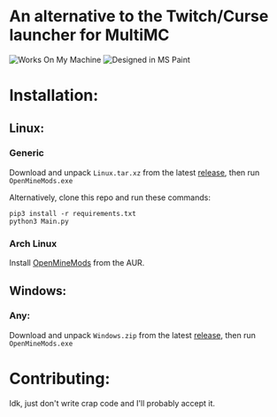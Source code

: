 # An alternative to the Twitch/Curse launcher for MultiMC

![Works On My Machine](https://cdn.rawgit.com/nikku/works-on-my-machine/v0.2.0/badge.svg)
![Designed in MS Paint](https://forthebadge.com/images/badges/designed-in-ms-paint.svg)

# Installation:

## Linux:

### Generic

Download and unpack `Linux.tar.xz` from the latest [release](https://github.com/OpenMineMods/releases), then run `OpenMineMods.exe`

Alternatively, clone this repo and run these commands:

```
pip3 install -r requirements.txt
python3 Main.py
```

### Arch Linux

Install [OpenMineMods](https://aur.archlinux.org/packages/openminemods/) from the AUR.

## Windows:

### Any:

Download and unpack `Windows.zip` from the latest [release](https://github.com/OpenMineMods/releases), then run `OpenMineMods.exe`

# Contributing:

Idk, just don't write crap code and I'll probably accept it.
